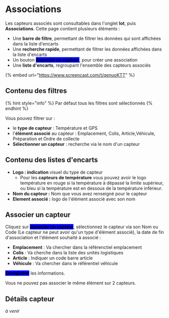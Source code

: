 # Associations

Les capteurs associés sont consultables dans l'onglet **Iot**, puis **Associations**. Cette page contient plusieurs éléments :&#x20;

* Une **barre de filtre**, permettant de filtrer les données qui sont affichées dans la liste d'encarts
* Une **recherche rapide**, permettant de filtrer les données affichées dans la liste d'encarts
* Un bouton <mark style="background-color:blue;">**Associer un capteur**</mark>, pour créer une association
* Une **liste d'encarts**, regroupant l'ensemble des capteurs associés

{% embed url="https://www.screencast.com/t/qenuoKTT" %}

## Contenu des filtres

{% hint style="info" %}
Par défaut tous les filtres sont sélectionnés
{% endhint %}

Vous pouvez filtrer sur :&#x20;

* le **type de capteur** : Température et GPS
* l'**élément associé** au capteur : Emplacement, Colis, Article,Véhicule, Préparation et Ordre de collecte
* **Sélectionner un capteur** : recherche via le nom d'un capteur

## Contenu des **listes d'encarts**

* **Logo : indication** visuel du type de capteur&#x20;
  * Pour les **capteurs de température** vous pouvez avoir le logo température en rouge si la température à dépassé la limite supérieur, ou bleu si la température est en dessous de la température inférieur.
* **Nom du capteur :** Nom que vous avez renseigné pour le capteur
* **Element associé :** logo de l'élément associé avec son nom

## Associer un capteur

Cliquez sur <mark style="background-color:blue;">**Associer un capteur**</mark>, sélectionnez le capteur via son Nom ou Code (Le capteur ne peut avoir qu'un type d'élément associé), la date de fin d'association et l'élément souhaité à associé :

* **Emplacement** : Va chercher dans la référenctiel emplacement
* **Colis** : Va cherche dans la liste des unités logistiques
* **Article** : Indiquer un code barre article&#x20;
* **Véhicule** : Va chercher dans le référentiel véhicule

<mark style="background-color:blue;">**Enregistrer**</mark> les informations.

Vous ne pouvez pas associer le même élément sur 2 capteurs.

## Détails capteur

_à venir_
